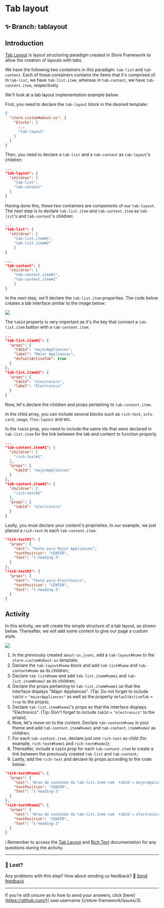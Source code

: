 # Tab layout

## :sparkles: **Branch:** tablayout

## Introduction

[Tab Layout](https://vtex.io/docs/components/layout/vtex.tab-layout) is layout structuring paradigm created in Store Framework to allow the creation of layouts with tabs. 

We have the following two containers in this paradigm: `tab-list` and `tab-content`. Each of these containers contains the items that it's comprised of. In `tab-list`, we have `tab-list.item`, whereas in `tab-content`, we have `tab-content.item`, respectively.

We'll look at a tab layout implementation example below.

First, you need to declare the `tab-layout` block in the desired template:

```json
{
  "store.custom#about-us": {
    "blocks": [
      ...
      "tab-layout"
    ]
  }
}

```

Then, you need to declare a `tab-list` and a `tab-content` as `tab-layout`'s children:

```json
...
"tab-layout": {
  "children": [
    "tab-list",
    "tab-content"
  ]
}
```


Having done this, these two containers are components of our `tab-layout`. The next step is to declare `tab-list.item` and `tab-content.item` as `tab-list`'s and `tab-content`'s children:

```json
...
"tab-list": {
  "children": [
    "tab-list.item#1",
    "tab-list.item#2"
    ]
}
```

```json
...
"tab-content": {
  "children": [
    "tab-content.item#1",
    "tab-content.item#2"
    ]
}
```

In the next step, we'll declare the `tab-list.item` properties. The code below creates a tab interface similar to the image below:

![](https://appliancetheme.vteximg.com.br/arquivos/tab-list-items.png)

The `tabId` property is very important as it's the key that connect a `tab-list.item` button with a `tab-content.item`.

```json
...
"tab-list.item#1": {
  "props": {
    "tabId": "majorAppliances",
    "label": "Major Appliances",
    "defaultActiveTab": true
  }
},
"tab-list.item#2": {
  "props": {
    "tabId": "electronics",
    "label": "Electronics"
  }
}
```

Now, let's declare the children and props pertaining to `tab-content.item`.

In the child array, you can include several blocks such as `rich-text`, `info-card`, `image`, `flex-layout` and etc.

In the `tabId` prop, you need to include the same ids that were declared in `tab-list.item` for the link between the tab and content to function properly.

```json
...
"tab-content.item#1": {
  "children": [
    "rich-text#1"
  ],
  "props": {
    "tabId": "majorAppliances"
  }
},
"tab-content.item#2": {
  "children": [
    "rich-text#2"
  ],
  "props": {
    "tabId": "electronics"
  }
}
```

Lastly, you must declare your content's proprieties. In our example, we just placed a `rich-text` in each `tab-content.item`:

```json
"rich-text#1": {
  "props": {
    "text": "Texto para Major Appliances",
    "textPosition": "CENTER",
    "font": "t-heading-3"
  }
},
"rich-text#2": {
  "props": {
    "text": "Texto para Electronics",
    "textPosition": "CENTER",
    "font": "t-heading-3"
  }
}
```

## Activity

In this activity, we will create the simple structure of a tab layout, as shown below. Thereafter, we will add some content to give our page a custom style.

![](https://appliancetheme.vteximg.com.br/arquivos/tarefa-tab-layout.png)

1. In the previously created `about-us.jsonc`, add a `tab-layout#home` to the `store.custom#about-us` template;
2. Declare the `tab-layout#home` block and add `tab-list#home` and `tab-content#home` as its children;
3. Declare `tab-list#home` and add `tab-list.item#home1` and `tab-list.item#home2` as its children;
4. Declare the props pertaining to `tab-list.item#home1` so that the interface displays "Major Appliances". (Tip: Do not forget to include `tabId` = `"majorAppliances"` as well as the property `defaultActiveTab` = `true` to the props);
5. Declare `tab-list.item#home2`'s props so that the interface displays "Electronics". (Tip: Don't forget to include `tabId` = `"electronics"` to the props);
6. Now, let's move on to the content. Declare `tab-content#home` in your theme and add `tab-content.item#home1` and `tab-content.item#home2` as children;
7. For each `tab-content.item`, declare just one `rich-text` as child (for example, `rich-text#home1` and `rich-text#home2`);
8. Thereafter, include a `tabId` prop for each `tab-content.item` to create a link between the previously created `tab-list` and `tab-content`;
9. Lastly, add the `rich-text` and declare its props according to the code below:
  
  ```json
  "rich-text#home1": {
    "props": {
      "text": "Área do conteúdo da tab-list.item com  tabId = majorAppliances",
      "textPosition": "CENTER",
      "font": "t-heading-3"
    }
  },
  "rich-text#home2": {
    "props": {
      "text": "Área do conteúdo da tab-list.item com  tabId = electronics",
      "textPosition": "CENTER",
      "font": "t-heading-3"
    }
  }
  ```
  
  :information_source: Remember to access the [Tab Layout](https://vtex.io/docs/components/layout/vtex.tab-layout) and [Rich Text](https://vtex.io/docs/components/all/vtex.rich-text/) documentation for any questions during the activity. 

---

### :no_entry_sign: Lost? 


Any problems with this step? How about sending us feedback? :pray:
[Send feedback](https://docs.google.com/forms/d/e/1FAIpQLSeaWrm0Hogm-txm5Ww6mUa68eDuE3WnpFjUSVJ3Wi3dnmCb7A/viewform?usp=pp_url&entry.1784529524=Layout+de+abas) 

----

If you're still unsure as to how to send your answers, click [here](https://github.com/{{ user.username }}/store-framework/issues/3).
